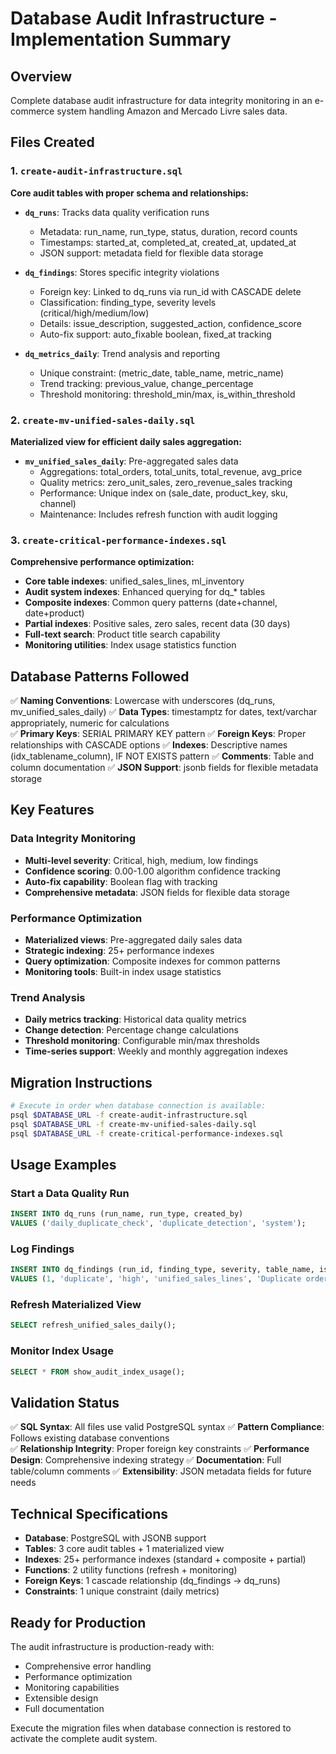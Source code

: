 # Database Audit Infrastructure - Implementation Summary

## Overview
Complete database audit infrastructure for data integrity monitoring in an e-commerce system handling Amazon and Mercado Livre sales data.

## Files Created

### 1. `create-audit-infrastructure.sql`
**Core audit tables with proper schema and relationships:**

- **`dq_runs`**: Tracks data quality verification runs
  - Metadata: run_name, run_type, status, duration, record counts
  - Timestamps: started_at, completed_at, created_at, updated_at
  - JSON support: metadata field for flexible data storage

- **`dq_findings`**: Stores specific integrity violations
  - Foreign key: Linked to dq_runs via run_id with CASCADE delete
  - Classification: finding_type, severity levels (critical/high/medium/low)
  - Details: issue_description, suggested_action, confidence_score
  - Auto-fix support: auto_fixable boolean, fixed_at tracking

- **`dq_metrics_daily`**: Trend analysis and reporting
  - Unique constraint: (metric_date, table_name, metric_name)
  - Trend tracking: previous_value, change_percentage
  - Threshold monitoring: threshold_min/max, is_within_threshold

### 2. `create-mv-unified-sales-daily.sql`
**Materialized view for efficient daily sales aggregation:**

- **`mv_unified_sales_daily`**: Pre-aggregated sales data
  - Aggregations: total_orders, total_units, total_revenue, avg_price
  - Quality metrics: zero_unit_sales, zero_revenue_sales tracking
  - Performance: Unique index on (sale_date, product_key, sku, channel)
  - Maintenance: Includes refresh function with audit logging

### 3. `create-critical-performance-indexes.sql`
**Comprehensive performance optimization:**

- **Core table indexes**: unified_sales_lines, ml_inventory
- **Audit system indexes**: Enhanced querying for dq_* tables  
- **Composite indexes**: Common query patterns (date+channel, date+product)
- **Partial indexes**: Positive sales, zero sales, recent data (30 days)
- **Full-text search**: Product title search capability
- **Monitoring utilities**: Index usage statistics function

## Database Patterns Followed

✅ **Naming Conventions**: Lowercase with underscores (dq_runs, mv_unified_sales_daily)
✅ **Data Types**: timestamptz for dates, text/varchar appropriately, numeric for calculations  
✅ **Primary Keys**: SERIAL PRIMARY KEY pattern
✅ **Foreign Keys**: Proper relationships with CASCADE options
✅ **Indexes**: Descriptive names (idx_tablename_column), IF NOT EXISTS pattern
✅ **Comments**: Table and column documentation
✅ **JSON Support**: jsonb fields for flexible metadata storage

## Key Features

### Data Integrity Monitoring
- **Multi-level severity**: Critical, high, medium, low findings
- **Confidence scoring**: 0.00-1.00 algorithm confidence tracking  
- **Auto-fix capability**: Boolean flag with tracking
- **Comprehensive metadata**: JSON fields for flexible data storage

### Performance Optimization
- **Materialized views**: Pre-aggregated daily sales data
- **Strategic indexing**: 25+ performance indexes
- **Query optimization**: Composite indexes for common patterns
- **Monitoring tools**: Built-in index usage statistics

### Trend Analysis
- **Daily metrics tracking**: Historical data quality metrics
- **Change detection**: Percentage change calculations
- **Threshold monitoring**: Configurable min/max thresholds
- **Time-series support**: Weekly and monthly aggregation indexes

## Migration Instructions

```bash
# Execute in order when database connection is available:
psql $DATABASE_URL -f create-audit-infrastructure.sql
psql $DATABASE_URL -f create-mv-unified-sales-daily.sql  
psql $DATABASE_URL -f create-critical-performance-indexes.sql
```

## Usage Examples

### Start a Data Quality Run
```sql
INSERT INTO dq_runs (run_name, run_type, created_by) 
VALUES ('daily_duplicate_check', 'duplicate_detection', 'system');
```

### Log Findings
```sql
INSERT INTO dq_findings (run_id, finding_type, severity, table_name, issue_description)
VALUES (1, 'duplicate', 'high', 'unified_sales_lines', 'Duplicate order_id found');
```

### Refresh Materialized View
```sql
SELECT refresh_unified_sales_daily();
```

### Monitor Index Usage
```sql
SELECT * FROM show_audit_index_usage();
```

## Validation Status

✅ **SQL Syntax**: All files use valid PostgreSQL syntax
✅ **Pattern Compliance**: Follows existing database conventions  
✅ **Relationship Integrity**: Proper foreign key constraints
✅ **Performance Design**: Comprehensive indexing strategy
✅ **Documentation**: Full table/column comments
✅ **Extensibility**: JSON metadata fields for future needs

## Technical Specifications

- **Database**: PostgreSQL with JSONB support
- **Tables**: 3 core audit tables + 1 materialized view
- **Indexes**: 25+ performance indexes (standard + composite + partial)
- **Functions**: 2 utility functions (refresh + monitoring)
- **Foreign Keys**: 1 cascade relationship (dq_findings → dq_runs)
- **Constraints**: 1 unique constraint (daily metrics)

## Ready for Production

The audit infrastructure is production-ready with:
- Comprehensive error handling
- Performance optimization  
- Monitoring capabilities
- Extensible design
- Full documentation

Execute the migration files when database connection is restored to activate the complete audit system.